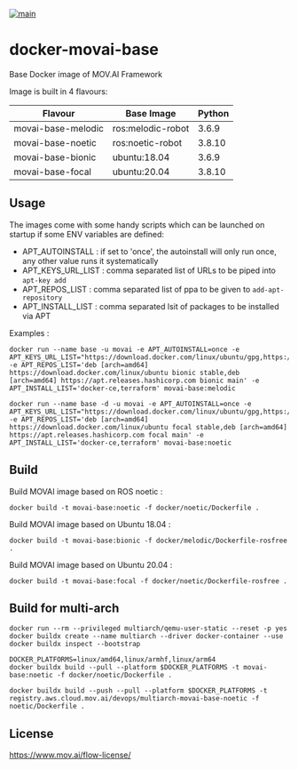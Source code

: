 [![main](https://github.com/MOV-AI/containers-movai-base/actions/workflows/docker-ci.yml/badge.svg?branch=main)](https://github.com/MOV-AI/containers-movai-base/actions/workflows/docker-ci.yml)

# docker-movai-base

Base Docker image of MOV.AI Framework

Image is built in 4 flavours:

| Flavour      | Base Image | Python |
| ------------ | ---------- | ------ |
| movai-base-melodic | ros:melodic-robot | 3.6.9 |
| movai-base-noetic | ros:noetic-robot | 3.8.10 |
| movai-base-bionic | ubuntu:18.04 | 3.6.9 |
| movai-base-focal | ubuntu:20.04 | 3.8.10 |

## Usage

The images come with some handy scripts which can be launched on startup if some ENV variables are defined:
- APT_AUTOINSTALL : if set to 'once', the autoinstall will only run once, any other value runs it systematically
- APT_KEYS_URL_LIST : comma separated list of URLs to be piped into `apt-key add`
- APT_REPOS_LIST : comma separated list of ppa to be given to `add-apt-repository`
- APT_INSTALL_LIST : comma separated lsit of packages to be installed via APT

Examples :

    docker run --name base -u movai -e APT_AUTOINSTALL=once -e APT_KEYS_URL_LIST="https://download.docker.com/linux/ubuntu/gpg,https://apt.releases.hashicorp.com/gpg" -e APT_REPOS_LIST='deb [arch=amd64] https://download.docker.com/linux/ubuntu bionic stable,deb [arch=amd64] https://apt.releases.hashicorp.com bionic main' -e APT_INSTALL_LIST='docker-ce,terraform' movai-base:melodic

    docker run --name base -d -u movai -e APT_AUTOINSTALL=once -e APT_KEYS_URL_LIST="https://download.docker.com/linux/ubuntu/gpg,https://apt.releases.hashicorp.com/gpg" -e APT_REPOS_LIST='deb [arch=amd64] https://download.docker.com/linux/ubuntu focal stable,deb [arch=amd64] https://apt.releases.hashicorp.com focal main' -e APT_INSTALL_LIST='docker-ce,terraform' movai-base:noetic

## Build

Build MOVAI image based on ROS noetic :

    docker build -t movai-base:noetic -f docker/noetic/Dockerfile .

Build MOVAI image based on Ubuntu 18.04 :

    docker build -t movai-base:bionic -f docker/melodic/Dockerfile-rosfree .

Build MOVAI image based on Ubuntu 20.04 :

    docker build -t movai-base:focal -f docker/noetic/Dockerfile-rosfree .

## Build for multi-arch

    docker run --rm --privileged multiarch/qemu-user-static --reset -p yes
    docker buildx create --name multiarch --driver docker-container --use
    docker buildx inspect --bootstrap

    DOCKER_PLATFORMS=linux/amd64,linux/armhf,linux/arm64
    docker buildx build --pull --platform $DOCKER_PLATFORMS -t movai-base:noetic -f docker/noetic/Dockerfile .

    docker buildx build --push --pull --platform $DOCKER_PLATFORMS -t registry.aws.cloud.mov.ai/devops/multiarch-movai-base-noetic -f noetic/Dockerfile .

## License
https://www.mov.ai/flow-license/
